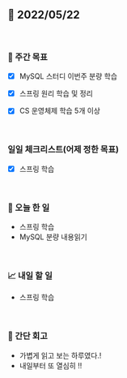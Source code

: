 ## 📅 2022/05/22

<br/>

### 🏹 주간 목표

- [x] MySQL 스터디 이번주 분량 학습
- [x] 스프링 원리 학습 및 정리
- [x] CS 운영체제 학습 5개 이상


<br/>

### 일일 체크리스트(어제 정한 목표)

- [x] 스프링 학습

<br/>

### 💯 오늘 한 일

- 스프링 학습
- MySQL 분량 내용읽기

<br/>

### 📈 내일 할 일

- 스프링 학습

<br/>

### 🧐 간단 회고

- 가볍게 읽고 보는 하루였다.!
- 내일부터 또 열심히 !!
